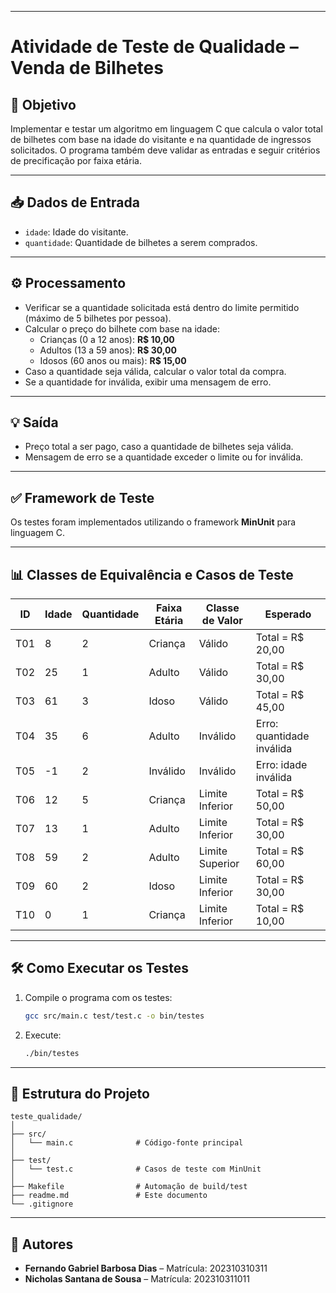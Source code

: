 
---

# Atividade de Teste de Qualidade – Venda de Bilhetes

## 🎯 Objetivo

Implementar e testar um algoritmo em linguagem C que calcula o valor total de bilhetes com base na idade do visitante e na quantidade de ingressos solicitados. O programa também deve validar as entradas e seguir critérios de precificação por faixa etária.

---

## 📥 Dados de Entrada

- `idade`: Idade do visitante.
- `quantidade`: Quantidade de bilhetes a serem comprados.

---

## ⚙️ Processamento

- Verificar se a quantidade solicitada está dentro do limite permitido (máximo de 5 bilhetes por pessoa).
- Calcular o preço do bilhete com base na idade:
  - Crianças (0 a 12 anos): **R$ 10,00**
  - Adultos (13 a 59 anos): **R$ 30,00**
  - Idosos (60 anos ou mais): **R$ 15,00**
- Caso a quantidade seja válida, calcular o valor total da compra.
- Se a quantidade for inválida, exibir uma mensagem de erro.

---

## 💡 Saída

- Preço total a ser pago, caso a quantidade de bilhetes seja válida.
- Mensagem de erro se a quantidade exceder o limite ou for inválida.

---

## ✅ Framework de Teste

Os testes foram implementados utilizando o framework **MinUnit** para linguagem C.

---

## 📊 Classes de Equivalência e Casos de Teste

| ID  | Idade  | Quantidade | Faixa Etária | Classe de Valor | Esperado                      |
|-----|--------|------------|--------------|------------------|-------------------------------|
| T01 | 8      | 2          | Criança      | Válido           | Total = R$ 20,00              |
| T02 | 25     | 1          | Adulto       | Válido           | Total = R$ 30,00              |
| T03 | 61     | 3          | Idoso        | Válido           | Total = R$ 45,00              |
| T04 | 35     | 6          | Adulto       | Inválido         | Erro: quantidade inválida     |
| T05 | -1     | 2          | Inválido     | Inválido         | Erro: idade inválida          |
| T06 | 12     | 5          | Criança      | Limite Inferior  | Total = R$ 50,00              |
| T07 | 13     | 1          | Adulto       | Limite Inferior  | Total = R$ 30,00              |
| T08 | 59     | 2          | Adulto       | Limite Superior  | Total = R$ 60,00              |
| T09 | 60     | 2          | Idoso        | Limite Inferior  | Total = R$ 30,00              |
| T10 | 0      | 1          | Criança      | Limite Inferior  | Total = R$ 10,00              |

---

## 🛠 Como Executar os Testes

1. Compile o programa com os testes:
   ```bash
   gcc src/main.c test/test.c -o bin/testes
   ```

2. Execute:
   ```bash
   ./bin/testes
   ```

---

## 📁 Estrutura do Projeto

```
teste_qualidade/
│
├── src/
│   └── main.c              # Código-fonte principal
│
├── test/
│   └── test.c              # Casos de teste com MinUnit
│
├── Makefile                # Automação de build/test
├── readme.md               # Este documento
└── .gitignore
```

---

## 👥 Autores

- **Fernando Gabriel Barbosa Dias** – Matrícula: 202310310311  
- **Nicholas Santana de Sousa** – Matrícula: 202310311011
